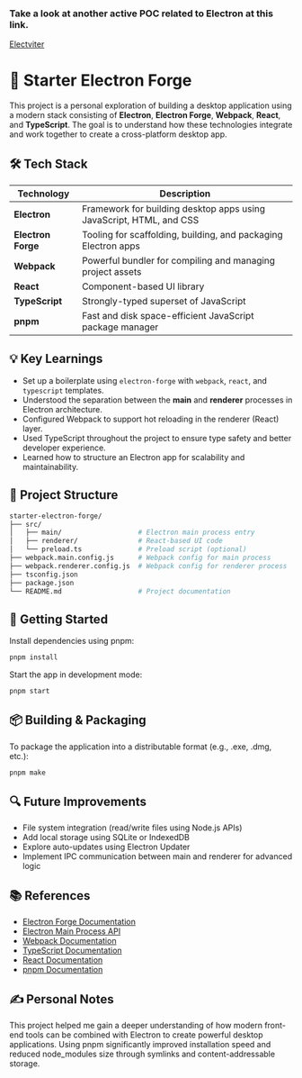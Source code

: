 ### Take a look at another active POC related to Electron at this link.

[Electviter](https://github.com/anggarobo/electviter/)


# 🚀 Starter Electron Forge


This project is a personal exploration of building a desktop application using a modern stack consisting of **Electron**, **Electron Forge**, **Webpack**, **React**, and **TypeScript**. The goal is to understand how these technologies integrate and work together to create a cross-platform desktop app.


## 🛠️ Tech Stack

| Technology         | Description |
|--------------------|-------------|
| **Electron**        | Framework for building desktop apps using JavaScript, HTML, and CSS |
| **Electron Forge**  | Tooling for scaffolding, building, and packaging Electron apps |
| **Webpack**         | Powerful bundler for compiling and managing project assets |
| **React**           | Component-based UI library |
| **TypeScript**      | Strongly-typed superset of JavaScript |
| **pnpm**            | Fast and disk space-efficient JavaScript package manager |



## 💡 Key Learnings

- Set up a boilerplate using `electron-forge` with `webpack`, `react`, and `typescript` templates.
- Understood the separation between the **main** and **renderer** processes in Electron architecture.
- Configured Webpack to support hot reloading in the renderer (React) layer.
- Used TypeScript throughout the project to ensure type safety and better developer experience.
- Learned how to structure an Electron app for scalability and maintainability.



## 📁 Project Structure

```bash
starter-electron-forge/
├── src/
│   ├── main/                   # Electron main process entry
│   ├── renderer/               # React-based UI code
│   └── preload.ts              # Preload script (optional)
├── webpack.main.config.js      # Webpack config for main process
├── webpack.renderer.config.js  # Webpack config for renderer process
├── tsconfig.json
├── package.json
└── README.md                   # Project documentation
```



## 🚀 Getting Started

Install dependencies using pnpm:

```bash
pnpm install
```

Start the app in development mode:

```bash
pnpm start
```



## 📦 Building & Packaging
To package the application into a distributable format (e.g., .exe, .dmg, etc.):

```bash
pnpm make
```



## 🔍 Future Improvements

* File system integration (read/write files using Node.js APIs)
* Add local storage using SQLite or IndexedDB
* Explore auto-updates using Electron Updater
* Implement IPC communication between main and renderer for advanced logic



## 📚 References

* [Electron Forge Documentation](https://www.electronforge.io/)
* [Electron Main Process API](https://www.electronjs.org/docs/latest/api/app)
* [Webpack Documentation](https://webpack.js.org/)
* [TypeScript Documentation](https://www.typescriptlang.org/docs/)
* [React Documentation](https://react.dev/)
* [pnpm Documentation](https://pnpm.js.org/docs/)



## ✍️ Personal Notes
This project helped me gain a deeper understanding of how modern front-end tools can be combined with Electron to create powerful desktop applications. Using pnpm significantly improved installation speed and reduced node_modules size through symlinks and content-addressable storage.






